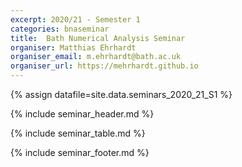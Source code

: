 ```yaml
---
excerpt: 2020/21 - Semester 1
categories: bnaseminar
title:  Bath Numerical Analysis Seminar
organiser: Matthias Ehrhardt
organiser_email: m.ehrhardt@bath.ac.uk
organiser_url: https://mehrhardt.github.io
---
```

{% assign datafile=site.data.seminars_2020_21_S1 %}

{% include seminar_header.md %}

{% include seminar_table.md %}

{% include seminar_footer.md %}    
